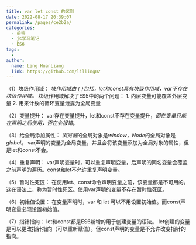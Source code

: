 ```yaml
---
title: var let const 的区别
date: 2022-08-17 20:39:07
permalink: /pages/ce2b2a/
categories:
  - 前端
  - js学习笔记
  - ES6
tags:
  - 
author: 
  name: Ling HuanLiang
  link: https://github.com/lilling02
---
```


（1）块级作用域：
    *块作用域由 { }包括，let和const具有块级作用域，var不存在块级作用域。*
    块级作用域解决了ES5中的两个问题：
    1. 内层变量可能覆盖外层变量
    2. 用来计数的循环变量泄露为全局变量

（2）变量提升：
    var存在变量提升，let和const不存在变量提升，*即在变量只能在声明之后使用，否在会报错*。

（3）给全局添加属性：
    *浏览器*的全局对象是*window*，*Node*的全局对象是*global*。
    var声明的变量为全局变量，并且会将该变量添加为全局对象的属性，但是let和const不会。

（4）重复声明：
    var声明变量时，可以重复声明变量，后声明的同名变量会覆盖之前声明的遍历。const和let不允许重复声明变量。

（5）暂时性死区：
    在使用let、const命令声明变量之前，该变量都是不可用的。这在语法上，称为暂时性死区。使用var声明的变量不存在暂时性死区。

（6）初始值设置：
    在变量声明时，var 和 let 可以不用设置初始值。而const声明变量必须设置初始值。

（7）指针指向：
    let和const都是ES6新增的用于创建变量的语法。 let创建的变量是可以更改指针指向（可以重新赋值）。但const声明的变量是不允许改变指针的指向。
